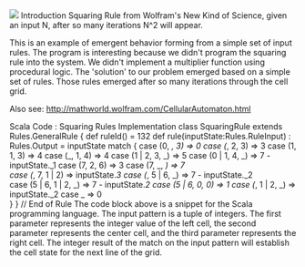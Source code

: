 
<img src="https://github.com/berlinbrown/CellularAutomataExamples/raw/master/media/screenshot_squaring_1.png" />
Introduction
Squaring Rule from Wolfram's New Kind of Science, given an input N, after so many iterations N^2 will appear.

This is an example of emergent behavior forming from a simple set of input rules. The program is interesting because we didn't program the squaring rule into the system. We didn't implement a multiplier function using procedural logic. The 'solution' to our problem emerged based on a simple set of rules. Those rules emerged after so many iterations through the cell grid.

Also see: http://mathworld.wolfram.com/CellularAutomaton.html

Scala Code : Squaring Rules Implementation
class SquaringRule extends Rules.GeneralRule {
        def ruleId() = 132
        def rule(inputState:Rules.RuleInput) : Rules.Output = inputState match {
            case (0, _, 3) => 0
            case (_, 2, 3) => 3
            case (1, 1, 3) => 4
            case (_, 1, 4) => 4
            case (1 | 2, 3, _) => 5
            case (0 | 1, 4, _) => 7 - inputState._1 
            case (7, 2, 6) => 3
            case (7, _, _) => 7           
            case (_, 7, 1 | 2) => inputState._3
            case (_, 5 | 6, _) => 7 - inputState._2          
            case (5 | 6, 1 | 2, _) => 7 - inputState._2
            case (5 | 6, 0, 0) => 1
            case (_, 1 | 2, _) => inputState._2
            case _   => 0            
        }
    } // End of Rule 
The code block above is a snippet for the Scala programming language. The input pattern is a tuple of integers. The first parameter represents the integer value of the left cell, the second parameter represents the center cell, and the third parameter represents the right cell. The integer result of the match on the input pattern will establish the cell state for the next line of the grid.

